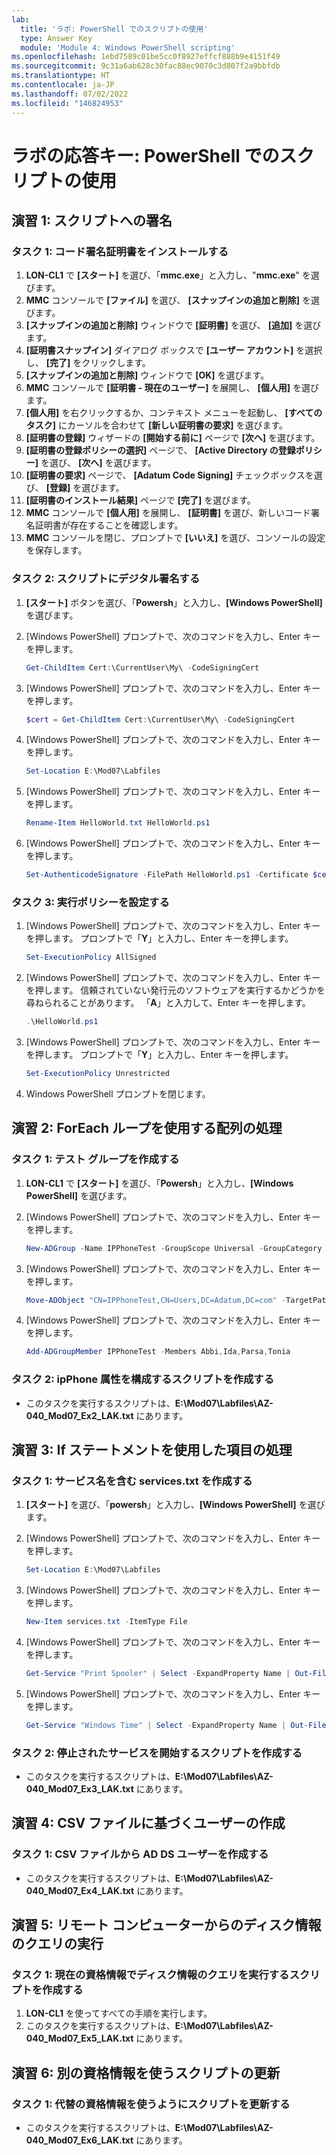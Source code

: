```yaml
---
lab:
  title: 'ラボ: PowerShell でのスクリプトの使用'
  type: Answer Key
  module: 'Module 4: Windows PowerShell scripting'
ms.openlocfilehash: 1ebd7589c01be5cc0f8927effcf888b9e4151f49
ms.sourcegitcommit: 9c31a6ab628c30fac88ec9070c3d807f2a9bbfdb
ms.translationtype: HT
ms.contentlocale: ja-JP
ms.lasthandoff: 07/02/2022
ms.locfileid: "146824953"
---
```

# <a name="lab-answer-key-using-scripts-with-powershell"></a>ラボの応答キー: PowerShell でのスクリプトの使用

## <a name="exercise-1-signing-a-script"></a>演習 1: スクリプトへの署名

### <a name="task-1-install-a-code-signing-certificate"></a>タスク 1: コード署名証明書をインストールする

1. **LON-CL1** で **[スタート]** を選び、「**mmc.exe**」と入力し、"**mmc.exe**" を選びます。
1. **MMC** コンソールで **[ファイル]** を選び、 **[スナップインの追加と削除]** を選びます。
1. **[スナップインの追加と削除]** ウィンドウで **[証明書]** を選び、 **[追加]** を選びます。
1. **[証明書スナップイン]** ダイアログ ボックスで **[ユーザー アカウント]** を選択し、 **[完了]** をクリックします。
1. **[スナップインの追加と削除]** ウィンドウで **[OK]** を選びます。
1. **MMC** コンソールで **[証明書 - 現在のユーザー]** を展開し、 **[個人用]** を選びます。
1. **[個人用]** を右クリックするか、コンテキスト メニューを起動し、 **[すべてのタスク]** にカーソルを合わせて **[新しい証明書の要求]** を選びます。
1. **[証明書の登録]** ウィザードの **[開始する前に]** ページで **[次へ]** を選びます。
1. **[証明書の登録ポリシーの選択]** ページで、 **[Active Directory の登録ポリシー]** を選び、 **[次へ]** を選びます。
1. **[証明書の要求]** ページで、 **[Adatum Code Signing]** チェックボックスを選び、 **[登録]** を選びます。
1. **[証明書のインストール結果]** ページで **[完了]** を選びます。
1. **MMC** コンソールで **[個人用]** を展開し、 **[証明書]** を選び、新しいコード署名証明書が存在することを確認します。
1. **MMC** コンソールを閉じ、プロンプトで **[いいえ]** を選び、コンソールの設定を保存します。

### <a name="task-2-digitally-sign-a-script"></a>タスク 2: スクリプトにデジタル署名する

1. **[スタート]** ボタンを選び、「**Powersh**」と入力し、**[Windows PowerShell]** を選びます。
1. [Windows PowerShell] プロンプトで、次のコマンドを入力し、Enter キーを押します。

   ```powershell
   Get-ChildItem Cert:\CurrentUser\My\ -CodeSigningCert
   ```

1. [Windows PowerShell] プロンプトで、次のコマンドを入力し、Enter キーを押します。

   ```powershell
   $cert = Get-ChildItem Cert:\CurrentUser\My\ -CodeSigningCert
   ```

1. [Windows PowerShell] プロンプトで、次のコマンドを入力し、Enter キーを押します。

   ```powershell
   Set-Location E:\Mod07\Labfiles
   ```

1. [Windows PowerShell] プロンプトで、次のコマンドを入力し、Enter キーを押します。

   ```powershell
   Rename-Item HelloWorld.txt HelloWorld.ps1
   ```

1. [Windows PowerShell] プロンプトで、次のコマンドを入力し、Enter キーを押します。

   ```powershell
   Set-AuthenticodeSignature -FilePath HelloWorld.ps1 -Certificate $cert
   ```

### <a name="task-3-set-the-execution-policy"></a>タスク 3: 実行ポリシーを設定する

1. [Windows PowerShell] プロンプトで、次のコマンドを入力し、Enter キーを押します。 プロンプトで「**Y**」と入力し、Enter キーを押します。

   ```powershell
   Set-ExecutionPolicy AllSigned
   ```

2. [Windows PowerShell] プロンプトで、次のコマンドを入力し、Enter キーを押します。 信頼されていない発行元のソフトウェアを実行するかどうかを尋ねられることがあります。 「**A**」と入力して、Enter キーを押します。

   ```powershell
   .\HelloWorld.ps1
   ```

3. [Windows PowerShell] プロンプトで、次のコマンドを入力し、Enter キーを押します。 プロンプトで「**Y**」と入力し、Enter キーを押します。

   ```powershell
   Set-ExecutionPolicy Unrestricted
   ```

4. Windows PowerShell プロンプトを閉じます。

## <a name="exercise-2-processing-an-array-with-a-foreach-loop"></a>演習 2: ForEach ループを使用する配列の処理

### <a name="task-1-create-a-test-group"></a>タスク 1: テスト グループを作成する

1. **LON-CL1** で **[スタート]** を選び、「**Powersh**」と入力し、**[Windows PowerShell]** を選びます。

1. [Windows PowerShell] プロンプトで、次のコマンドを入力し、Enter キーを押します。

   ```powershell
   New-ADGroup -Name IPPhoneTest -GroupScope Universal -GroupCategory Security
   ```

1. [Windows PowerShell] プロンプトで、次のコマンドを入力し、Enter キーを押します。

   ```powershell
   Move-ADObject "CN=IPPhoneTest,CN=Users,DC=Adatum,DC=com" -TargetPath "OU=IT,DC=Adatum,DC=com"
   ```

1. [Windows PowerShell] プロンプトで、次のコマンドを入力し、Enter キーを押します。

   ```powershell
   Add-ADGroupMember IPPhoneTest -Members Abbi,Ida,Parsa,Tonia
   ```

### <a name="task-2-create-a-script-to-configure-the-ipphone-attribute"></a>タスク 2: ipPhone 属性を構成するスクリプトを作成する

- このタスクを実行するスクリプトは、**E:\\Mod07\\Labfiles\\AZ-040_Mod07_Ex2_LAK.txt** にあります。

## <a name="exercise-3-processing-items-by-using-if-statements"></a>演習 3: If ステートメントを使用した項目の処理

### <a name="task-1-create-servicestxt-with-service-names"></a>タスク 1: サービス名を含む services.txt を作成する

1. **[スタート]** を選び、「**powersh**」と入力し、**[Windows PowerShell]** を選びます。
1. [Windows PowerShell] プロンプトで、次のコマンドを入力し、Enter キーを押します。

   ```powershell
   Set-Location E:\Mod07\Labfiles
   ```

1. [Windows PowerShell] プロンプトで、次のコマンドを入力し、Enter キーを押します。

   ```powershell
   New-Item services.txt -ItemType File
   ```

1. [Windows PowerShell] プロンプトで、次のコマンドを入力し、Enter キーを押します。

   ```powershell
   Get-Service "Print Spooler" | Select -ExpandProperty Name | Out-File services.txt -Append
   ```

1. [Windows PowerShell] プロンプトで、次のコマンドを入力し、Enter キーを押します。

   ```powershell
   Get-Service "Windows Time" | Select -ExpandProperty Name | Out-File services.txt -Append
   ```

### <a name="task-2-create-a-script-that-starts-stopped-services"></a>タスク 2: 停止されたサービスを開始するスクリプトを作成する

- このタスクを実行するスクリプトは、**E:\\Mod07\\Labfiles\\AZ-040_Mod07_Ex3_LAK.txt** にあります。

## <a name="exercise-4-creating-users-based-on-a-csv-file"></a>演習 4: CSV ファイルに基づくユーザーの作成

### <a name="task-1-create-ad-ds-users-from-a-csv-file"></a>タスク 1: CSV ファイルから AD DS ユーザーを作成する

- このタスクを実行するスクリプトは、**E:\\Mod07\\Labfiles\\AZ-040_Mod07_Ex4_LAK.txt** にあります。

## <a name="exercise-5-querying-disk-information-from-remote-computers"></a>演習 5: リモート コンピューターからのディスク情報のクエリの実行

### <a name="task-1-create-a-script-that-queries-disk-information-with-current-credentials"></a>タスク 1: 現在の資格情報でディスク情報のクエリを実行するスクリプトを作成する

1. **LON-CL1** を使ってすべての手順を実行します。
1. このタスクを実行するスクリプトは、**E:\\Mod07\\Labfiles\\AZ-040_Mod07_Ex5_LAK.txt** にあります。

## <a name="exercise-6-updating-the-script-to-use-alternate-credentials"></a>演習 6: 別の資格情報を使うスクリプトの更新

### <a name="task-1-update-the-script-to-use-alternate-credentials"></a>タスク 1: 代替の資格情報を使うようにスクリプトを更新する

- このタスクを実行するスクリプトは、**E:\\Mod07\\Labfiles\\AZ-040_Mod07_Ex6_LAK.txt** にあります。
